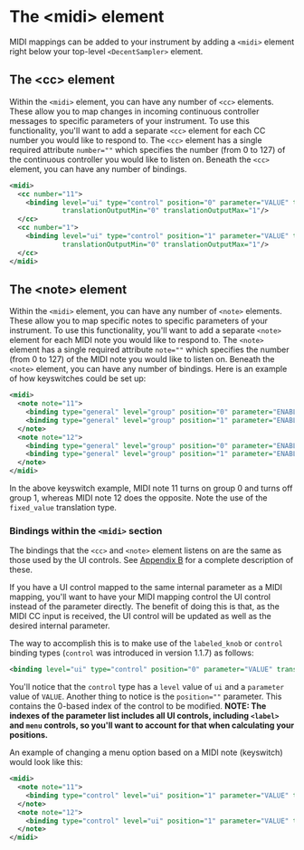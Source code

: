 The &lt;midi&gt; element
========================

MIDI mappings can be added to your instrument by adding a `<midi>` element right below your top-level `<DecentSampler>` element. 

## The &lt;cc&gt; element
Within the `<midi>` element, you can have any number of `<cc>` elements. These allow you to map changes in incoming continuous controller messages to specific parameters of your instrument. To use this functionality, you'll want to add a separate `<cc>` element for each CC number you would like to respond to. The `<cc>` element has a single required attribute `number=""` which specifies the number (from 0 to 127) of the continuous controller you would like to listen on. Beneath the `<cc>` element, you can have any number of bindings. 

```xml
<midi>
  <cc number="11">
    <binding level="ui" type="control" position="0" parameter="VALUE" translation="linear" 
             translationOutputMin="0" translationOutputMax="1"/>
  </cc>
  <cc number="1">
    <binding level="ui" type="control" position="1" parameter="VALUE" translation="linear" 
             translationOutputMin="0" translationOutputMax="1"/>
  </cc>
</midi>
```

## The &lt;note&gt; element
Within the `<midi>` element, you can have any number of `<note>` elements. These allow you to map specific notes to specific parameters of your instrument. To use this functionality, you'll want to add a separate `<note>` element for each MIDI note you would like to respond to. The `<note>` element has a single required attribute `note=""` which specifies the number (from 0 to 127) of the MIDI note you would like to listen on. Beneath the `<note>` element, you can have any number of bindings. Here is an example of how keyswitches could be set up:

```xml
<midi>
  <note note="11">
    <binding type="general" level="group" position="0" parameter="ENABLED" translation="fixed_value" translationValue="true" />
    <binding type="general" level="group" position="1" parameter="ENABLED" translation="fixed_value" translationValue="false" />
  </note>
  <note note="12">
    <binding type="general" level="group" position="0" parameter="ENABLED" translation="fixed_value" translationValue="false" />
    <binding type="general" level="group" position="1" parameter="ENABLED" translation="fixed_value" translationValue="true" />
  </note>
</midi>
```

In the above keyswitch example, MIDI note 11 turns on group 0 and turns off group 1, whereas MIDI note 12 does the opposite. Note the use of the `fixed_value` translation type.

### Bindings within the `<midi>` section

The bindings that the `<cc>` and `<note>` element listens on are the same as those used by the UI controls. See [Appendix B](#appendix-b-the-binding-element) for a complete description of these.

If you have a UI control mapped to the same internal parameter as a MIDI mapping, you'll want to have your MIDI mapping control the UI control instead of the parameter directly. The benefit of doing this is that, as the MIDI CC input is received, the UI control will be updated as well as the desired internal parameter. 

The way to accomplish this is to make use of the `labeled_knob` or `control` binding types (`control` was introduced in version 1.1.7) as follows: 

```xml
<binding level="ui" type="control" position="0" parameter="VALUE" translation="linear" translationOutputMin="0" translationOutputMax="1"/>
```

You'll notice that the `control` type has a `level` value of `ui` and a `parameter` value of `VALUE`. Another thing to notice is the `position=""` parameter. This contains the 0-based index of the control to be modified. **NOTE: The indexes of the parameter list includes all UI controls, including `<label>` and `menu` controls, so you'll want to account for that when calculating your positions.** 

An example of changing a menu option based on a MIDI note (keyswitch) would look like this:
```xml
<midi>
  <note note="11">
    <binding type="control" level="ui" position="1" parameter="VALUE" translation="fixed_value" translationValue="1" />
  </note>
  <note note="12">
    <binding type="control" level="ui" position="1" parameter="VALUE" translation="fixed_value" translationValue="2" />
  </note>
</midi>
```